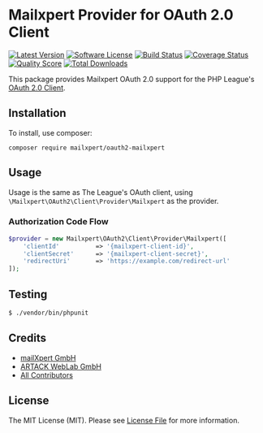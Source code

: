 # Mailxpert Provider for OAuth 2.0 Client

[![Latest Version](https://img.shields.io/github/release/mailxpert/oauth2-mailxpert.svg?style=flat-square)](https://github.com/mailxpert/oauth2-mailxpert/releases)
[![Software License](https://img.shields.io/badge/license-MIT-brightgreen.svg?style=flat-square)](LICENSE)
[![Build Status](https://img.shields.io/travis/mailXpert/oauth2-mailxpert/master.svg?style=flat-square)](https://travis-ci.org/mailXpert/oauth2-mailxpert)
[![Coverage Status](https://img.shields.io/scrutinizer/coverage/g/mailxpert/oauth2-mailxpert.svg?style=flat-square)](https://scrutinizer-ci.com/g/mailxpert/oauth2-mailxpert/code-structure)
[![Quality Score](https://img.shields.io/scrutinizer/g/mailxpert/oauth2-mailxpert.svg?style=flat-square)](https://scrutinizer-ci.com/g/mailxpert/oauth2-mailxpert)
[![Total Downloads](https://img.shields.io/packagist/dt/mailxpert/oauth2-mailxpert.svg?style=flat-square)](https://packagist.org/packages/mailxpert/oauth2-mailxpert)

This package provides Mailxpert OAuth 2.0 support for the PHP League's [OAuth 2.0 Client](https://github.com/thephpleague/oauth2-client).

## Installation

To install, use composer:

```
composer require mailxpert/oauth2-mailxpert
```

## Usage

Usage is the same as The League's OAuth client, using `\Mailxpert\OAuth2\Client\Provider\Mailxpert` as the provider.

### Authorization Code Flow

```php
$provider = new Mailxpert\OAuth2\Client\Provider\Mailxpert([
    'clientId'          => '{mailxpert-client-id}',
    'clientSecret'      => '{mailxpert-client-secret}',
    'redirectUri'       => 'https://example.com/redirect-url'
]);
```

## Testing

``` bash
$ ./vendor/bin/phpunit
```

## Credits

- [mailXpert GmbH](https://github.com/mailxpert)
- [ARTACK WebLab GmbH](https://github.com/artack)
- [All Contributors](https://github.com/mailxpert/oauth2-mailxpert/contributors)


## License

The MIT License (MIT). Please see [License File](https://github.com/mailxpert/oauth2-mailxpert/blob/master/LICENSE) for more information.